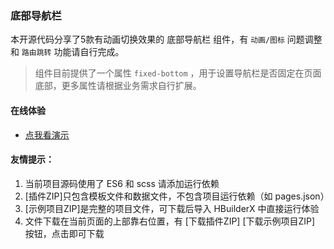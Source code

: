 ### 底部导航栏

本开源代码分享了5款有动画切换效果的 底部导航栏 组件，有 `动画/图标` 问题调整 和 `路由跳转` 功能请自行完成。

> 组件目前提供了一个属性 `fixed-bottom` ，用于设置导航栏是否固定在页面底部，更多属性请根据业务需求自行扩展。

#### 在线体验

- [点我看演示](https://mydarling.gitee.io/uniapp-extend/#/uni_modules/helang-tabBar/pages/helang-tabBar/helang-tabBar "点我看演示")

#### 友情提示：
1. 当前项目源码使用了 ES6 和 scss 请添加运行依赖
2. [插件ZIP]只包含模板文件和数据文件，不包含项目运行依赖（如 pages.json）
3. [示例项目ZIP]是完整的项目文件，可下载后导入 HBuilderX 中直接运行体验
4. 文件下载在当前页面的上部靠右位置，有 [下载插件ZIP] [下载示例项目ZIP] 按钮，点击即可下载